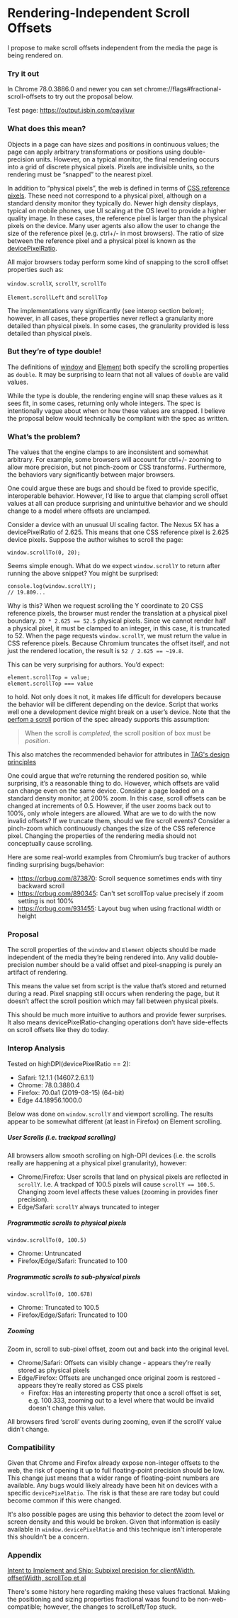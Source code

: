 # Rendering-Independent Scroll Offsets

I propose to make scroll offsets independent from the media the page is being rendered on.

### Try it out
In Chrome 78.0.3886.0 and newer you can set chrome://flags#fractional-scroll-offsets to try out the proposal below.

Test page: https://output.jsbin.com/payiluw

### What does this mean?

Objects in a page can have sizes and positions in continuous values; the page can apply arbitrary transformations or positions using double-precision units. However, on a typical monitor, the final rendering occurs into a grid of discrete physical pixels. Pixels are indivisible units, so the rendering must be “snapped” to the nearest pixel.

In addition to “physical pixels”, the web is defined in terms of [CSS reference pixels](https://www.w3.org/TR/CSS21/syndata.html#length-units). These need not correspond to a physical pixel, although on a standard density monitor they typically do. Newer high density displays, typical on mobile phones, use UI scaling at the OS level to provide a higher quality image. In these cases, the reference pixel is larger than the physical pixels on the device. Many user agents also allow the user to change the size of the reference pixel (e.g. ctrl+/- in most browsers). The ratio of size between the reference pixel and a physical pixel is known as the [devicePixelRatio](https://drafts.csswg.org/cssom-view/#dom-window-devicepixelratio).

All major browsers today perform some kind of snapping to the scroll offset properties such as:

`window.scrollX`, `scrollY`, `scrollTo`

`Element.scrollLeft` and `scrollTop`

The implementations vary significantly (see interop section below); however, in all cases, these properties never reflect a granularity more detailed than physical pixels. In some cases, the granularity provided is less detailed than physical pixels.

### But they’re of type double!

The definitions of [window](https://drafts.csswg.org/cssom-view/#extensions-to-the-window-interface) and [Element](https://drafts.csswg.org/cssom-view/#extension-to-the-element-interface) both specify the scrolling properties as `double`. It may be surprising to learn that not all values of `double` are valid values.

While the type is double, the rendering engine will snap these values as it sees fit, in some cases, returning only whole integers. The spec is intentionally vague about when or how these values are snapped. I believe the proposal below would technically be compliant with the spec as written.

### What’s the problem?

The values that the engine clamps to are inconsistent and somewhat arbitrary. For example, some browsers will account for ctrl+/- zooming to allow more precision, but not pinch-zoom or CSS transforms. Furthermore, the behaviors vary significantly between major browsers.

One could argue these are bugs and should be fixed to provide specific, interoperable behavior. However, I’d like to argue that clamping scroll offset values at all can produce surprising and unintuitive behavior and we should change to a model where offsets are unclamped.

Consider a device with an unusual UI scaling factor. The Nexus 5X has a devicePixelRatio of 2.625. This means that one CSS reference pixel is 2.625 device pixels. Suppose the author wishes to scroll the page:

```
window.scrollTo(0, 20);
```

Seems simple enough. What do we expect `window.scrollY` to return after running the above snippet? You might be surprised:

```
console.log(window.scrollY);
// 19.809...
```

Why is this? When we request scrolling the Y coordinate to 20 CSS reference pixels, the browser must render the translation at a physical pixel boundary. `20 * 2.625 == 52.5` physical pixels. Since we cannot render half a physical pixel, it must be clamped to an integer, in this case, it is truncated to 52. When the page requests `window.scrollY`, we must return the value in CSS reference pixels. Because Chromium truncates the offset itself, and not just the rendered location, the result is `52 / 2.625 == ~19.8`.

This can be very surprising for authors. You’d expect:

```
element.scrollTop = value;
element.scrollTop === value
```

to hold. Not only does it not, it makes life difficult for developers because the behavior will be different depending on the device. Script that works well one a development device might break on a user’s device. Note that the [perfom a scroll](https://drafts.csswg.org/cssom-view/#scrolling) portion of the spec already supports this assumption:

> When the scroll is _completed_, the scroll position of box must be _position_.

This also matches the recommended behavior for attributes in [TAG's design principles](https://w3ctag.github.io/design-principles/#attributes-like-data)

One could argue that we’re returning the rendered position so, while surprising, it’s a reasonable thing to do. However, which offsets are valid can change even on the same device. Consider a page loaded on a standard density monitor, at 200% zoom. In this case, scroll offsets can be changed at increments of 0.5. However, if the user zooms back out to 100%, only whole integers are allowed. What are we to do with the now invalid offsets? If we truncate them, should we fire scroll events? Consider a pinch-zoom which continuously changes the size of the CSS reference pixel. Changing the properties of the rendering media should not conceptually cause scrolling.

Here are some real-world examples from Chromium’s bug tracker of authors finding surprising bugs/behavior:
 * https://crbug.com/873870: Scroll sequence sometimes ends with tiny backward scroll
 * https://crbug.com/890345: Can't set scrollTop value precisely if zoom setting is not 100%
 * https://crbug.com/931455: Layout bug when using fractional width or height

### Proposal

The scroll properties of the `window` and `Element` objects should be made independent of the media they’re being rendered into. Any valid double-precision number should be a valid offset and pixel-snapping is purely an artifact of rendering.

This means the value set from script is the value that’s stored and returned during a read. Pixel snapping still occurs when rendering the page, but it doesn’t affect the scroll position which may fall between physical pixels.

This should be much more intuitive to authors and provide fewer surprises. It also means devicePixelRatio-changing operations don’t have side-effects on scroll offsets like they do today.

### Interop Analysis

Tested on highDPI(devicePixelRatio == 2):
 * Safari: 12.1.1 (14607.2.6.1.1)
 * Chrome: 78.0.3880.4 
 * Firefox: 70.0a1 (2019-08-15) (64-bit)
 * Edge 44.18956.1000.0
 
Below was done on `window.scrollY` and viewport scrolling. The results appear to be somewhat different (at least in Firefox) on Element scrolling.

##### User Scrolls (i.e. trackpad scrolling)
All browsers allow smooth scrolling on high-DPI devices (i.e. the scrolls really are happening at a physical pixel granularity), however:

* Chrome/Firefox: User scrolls that land on physical pixels are reflected in `scrollY`. I.e. A trackpad of 100.5 pixels will cause `scrollY == 100.5`. Changing zoom level affects these values (zooming in provides finer precision).  
* Edge/Safari: `scrollY` always truncated to integer

##### Programmatic scrolls to physical pixels
`window.scrollTo(0, 100.5)`
* Chrome: Untruncated  
* Firefox/Edge/Safari: Truncated to 100

##### Programmatic scrolls to sub-physical pixels
`window.scrollTo(0, 100.678)`
* Chrome: Truncated to 100.5  
* Firefox/Edge/Safari: Truncated to 100

##### Zooming
Zoom in, scroll to sub-pixel offset, zoom out and back into the original level.
* Chrome/Safari: Offsets can visibly change - appears they’re really stored as physical pixels
* Edge/Firefox: Offsets are unchanged once original zoom is restored - appears they’re really stored as CSS pixels
  * Firefox: Has an interesting property that once a scroll offset is set, e.g. 100.333, zooming out to a level where that would be invalid doesn't change this value.

All browsers fired ‘scroll’ events during zooming, even if the scrollY value didn’t change.

### Compatibility

Given that Chrome and Firefox already expose non-integer offsets to the web, the risk of opening it up to full floating-point precision should be low. This change just means that a wider range of floating-point numbers are available. Any bugs would likely already have been hit on devices with a specific `devicePixelRatio`. The risk is that these are rare today but could become common if this were changed.

It's also possible pages are using this behavior to detect the zoom level or screen density and this would be broken. Given that information is easily available in `window.devicePixelRatio` and this technique isn't interoperate this shouldn't be a concern.

### Appendix

[Intent to Implement and Ship: Subpixel precision for clientWidth, offsetWidth, scrollTop et al](https://groups.google.com/a/chromium.org/forum/#!msg/blink-dev/_Q7A4AQBFKY/S4ahQ5iE28QJ)

There's some history here regarding making these values fractional. Making the positioning and sizing properties fractional waas found to be non-web-compatible; however, the changes to scrollLeft/Top stuck.
